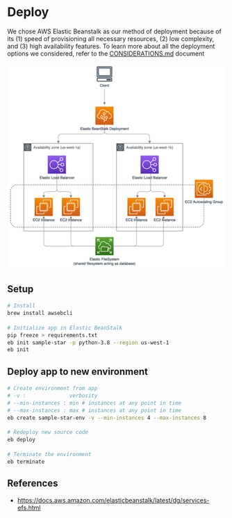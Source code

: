 # Deploy

We chose AWS Elastic Beanstalk as our method of deployment because of its (1) speed of provisioning all necessary resources, (2) low complexity, and (3) high availability features.
To learn more about all the deployment options we considered, refer to the [CONSIDERATIONS.md](./CONSIDERATIONS.md) document

![SampleStar-Architecture.png](./SampleStar-Architecture.png)

## Setup

```bash
# Install
brew install awsebcli

# Initialize app in Elastic BeanStalk
pip freeze > requirements.txt
eb init sample-star -p python-3.8 --region us-west-1
eb init
```

## Deploy app to new environment

```bash
# Create environment from app
# -v :              verbosity
# --min-instances : min # instances at any point in time
# --max-instances : max # instances at any point in time
eb create sample-star-env -v --min-instances 4 --max-instances 8

# Redeploy new source code
eb deploy

# Terminate the environment
eb terminate
```

## References

- <https://docs.aws.amazon.com/elasticbeanstalk/latest/dg/services-efs.html>
